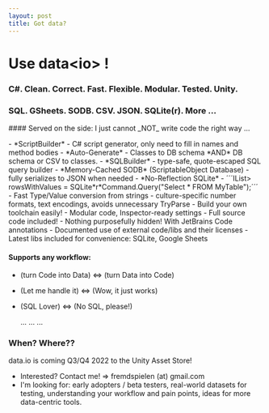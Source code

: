 ```yaml
---
layout: post
title: Got data?
---
```


# Use data&lt;io&gt; !

### C#. Clean. Correct. Fast. Flexible. Modular. Tested. Unity.
### SQL. GSheets. SODB. CSV. JSON. SQLite(r). More ...

<p/>
#### Served on the side:
I just cannot _NOT_ write code the right way ...
<p/>
- *ScriptBuilder*
  - C# script generator, only need to fill in names and method bodies
- *Auto-Generate*
  - Classes to DB schema *AND* DB schema or CSV to classes.
- *SQLBuilder*
  - type-safe, quote-escaped SQL query builder
- *Memory-Cached SODB* (ScriptableObject Database)
  - fully serializes to JSON when needed
- *No-Reflection SQLite*
  - ´´´IList<IList<object>> rowsWithValues = SQLite*r*Command.Query("Select * FROM MyTable");´´´
- Fast Type/Value conversion from strings
  - culture-specific number formats, text encodings, avoids unnecessary TryParse
- Build your own toolchain easily!
  - Modular code, Inspector-ready settings
- Full source code included!
  - Nothing purposefully hidden! With JetBrains Code annotations
- Documented use of external code/libs and their licenses
  - Latest libs included for convenience: SQLite, Google Sheets

#### Supports any workflow: 
- (turn Code into Data) <=> (turn Data into Code)
- (Let me handle it) <=> (Wow, it just works)
- (SQL Lover) <=> (No SQL, please!)

  ...
  ...
  ...

### When? Where??

data.io is coming Q3/Q4 2022 to the Unity Asset Store!

- Interested? Contact me! => fremdspielen (at) gmail.com
- I'm looking for: early adopters / beta testers, real-world datasets for testing, understanding your workflow and pain points, ideas for more data-centric tools.
